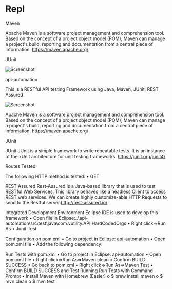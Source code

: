 # Repl


Maven  

Apache Maven is a software project management and comprehension tool. Based on the concept of a project object model (POM), Maven can manage a project's build, reporting and documentation from a central piece of information. https://maven.apache.org/

JUnit  

![Screenshot](Rest.png)


api-automation

This is a RESTful API testing Framework using Java, Maven, JUnit, REST Assured 

![Screenshot](Maven.png)

Apache Maven is a software project management and comprehension tool. Based on the concept of a project object model (POM), Maven can manage a project's build, reporting and documentation from a central piece of information. https://maven.apache.org/

JUnit  

JUnit
JUnit is a simple framework to write repeatable tests. It is an instance of the xUnit architecture for unit testing frameworks. https://junit.org/junit4/

Routes Tested

The following HTTP method is tested:
•	GET


REST Assured
Rest-Assured is a Java-based library that is used to test RESTful Web Services. This library behaves like a headless Client to access REST web services. We can create highly customize-able HTTP Requests to send to the Restful server.http://rest-assured.io/


Integrated Development Environment
Eclipse IDE is used to develop this framework
•	Open file in Eclipse:..\api-automation\src\test\java\com.vutility.API.HardCodedOrgs
•	Right click=>Run As
•	Junit Test



Configuration on pom.xml
•	Go to project in Eclipse: api-automation 
•	Open pom.xml file
•	Add the following dependency:



Run Tests with pom.xml
•	Go to project in Eclipse: api-automation 
•	Open pom.xml file
•	Right click=>Run As=>Maven clean
•	Confirm BUILD SUCCESS
•	Go back to pom.xml
•	Right click=>Run As=>Maven Test
•	Confirm BUILD SUCCESS and Test Running
Run Tests with Command Prompt
•	Install Maven with Homebrew (Easier)
o	$ brew install maven
o	$ mvn clean
o	$ mvn test

